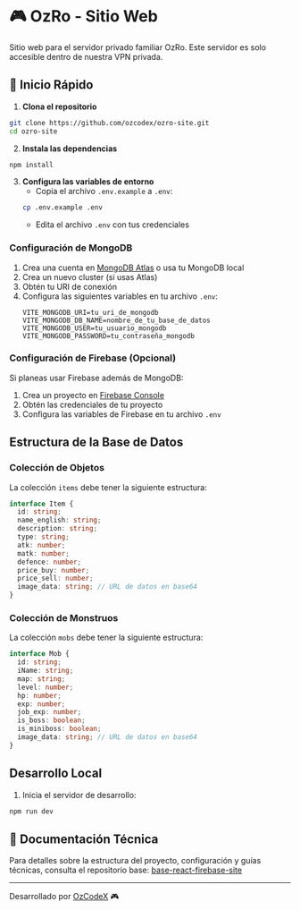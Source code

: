 # 🎮 OzRo - Sitio Web

Sitio web para el servidor privado familiar OzRo. Este servidor es solo accesible dentro de nuestra VPN privada.

## 🚀 Inicio Rápido

1. **Clona el repositorio**
```bash
git clone https://github.com/ozcodex/ozro-site.git
cd ozro-site
```

2. **Instala las dependencias**
```bash
npm install
```

3. **Configura las variables de entorno**
   - Copia el archivo `.env.example` a `.env`:
   ```bash
   cp .env.example .env
   ```
   - Edita el archivo `.env` con tus credenciales

### Configuración de MongoDB

1. Crea una cuenta en [MongoDB Atlas](https://www.mongodb.com/cloud/atlas) o usa tu MongoDB local
2. Crea un nuevo cluster (si usas Atlas)
3. Obtén tu URI de conexión
4. Configura las siguientes variables en tu archivo `.env`:
   ```
   VITE_MONGODB_URI=tu_uri_de_mongodb
   VITE_MONGODB_DB_NAME=nombre_de_tu_base_de_datos
   VITE_MONGODB_USER=tu_usuario_mongodb
   VITE_MONGODB_PASSWORD=tu_contraseña_mongodb
   ```

### Configuración de Firebase (Opcional)

Si planeas usar Firebase además de MongoDB:

1. Crea un proyecto en [Firebase Console](https://console.firebase.google.com/)
2. Obtén las credenciales de tu proyecto
3. Configura las variables de Firebase en tu archivo `.env`

## Estructura de la Base de Datos

### Colección de Objetos
La colección `items` debe tener la siguiente estructura:
```typescript
interface Item {
  id: string;
  name_english: string;
  description: string;
  type: string;
  atk: number;
  matk: number;
  defence: number;
  price_buy: number;
  price_sell: number;
  image_data: string; // URL de datos en base64
}
```

### Colección de Monstruos
La colección `mobs` debe tener la siguiente estructura:
```typescript
interface Mob {
  id: string;
  iName: string;
  map: string;
  level: number;
  hp: number;
  exp: number;
  job_exp: number;
  is_boss: boolean;
  is_miniboss: boolean;
  image_data: string; // URL de datos en base64
}
```

## Desarrollo Local

1. Inicia el servidor de desarrollo:
```bash
npm run dev
```

## 📖 Documentación Técnica

Para detalles sobre la estructura del proyecto, configuración y guías técnicas, consulta el repositorio base:
[base-react-firebase-site](https://github.com/ozcodx/base-react-firebase-site)

---

Desarrollado por [OzCodeX](https://github.com/ozcodex) 🎮
